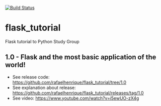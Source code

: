 [![Build Status](https://travis-ci.org/rafaelhenrique/flask_tutorial.svg?branch=master)](https://travis-ci.org/rafaelhenrique/flask_tutorial)

# flask_tutorial
Flask tutorial to Python Study Group

## 1.0 - Flask and the most basic application of the world!

- See release code: https://github.com/rafaelhenrique/flask_tutorial/tree/1.0
- See explanation about release: https://github.com/rafaelhenrique/flask_tutorial/releases/tag/1.0
- See video: https://www.youtube.com/watch?v=i5ewUO-zX4g
